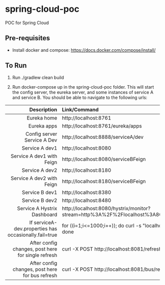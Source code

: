 # spring-cloud-poc
POC for Spring Cloud

## Pre-requisites
- Install docker and compose: https://docs.docker.com/compose/install/ 

## To Run
1.  Run ./gradlew clean build

2.  Run docker-compose up in the spring-cloud-poc folder.  This will start the config server, the eureka server,
    and some instances of service A and service B.  You should be able to navigate to the following urls:

| Description | Link/Command |
| ------: | :----------- |
| Eureka home | http://localhost:8761 |
| Eureka apps | http://localhost:8761/eureka/apps |
| Config server Service A Dev | http://localhost:8888/serviceA/dev |
| Service A dev1 | http://localhost:8080 |
| Service A dev1 with Feign | http://localhost:8080/serviceBFeign |
| Service A dev2 | http://localhost:8180 |
| Service A dev2 with Feign | http://localhost:8180/serviceBFeign |
| Service B dev1 | http://localhost:8380 |
| Service B dev2 | http://localhost:8480 |
| Service A Hystrix Dashboard | http://localhost:8080/hystrix/monitor?stream=http%3A%2F%2Flocalhost%3A8081%2Fhystrix.stream |
| If serviceA-dev.properties has occasionally.fail=true | for ((i=1;i<=1000;i++)); do   curl -s "localhost:8080" > /dev/null; done |
| After config changes, post here for single refresh | curl -X POST http://localhost:8081/refresh |
| After config changes, post here for bus refresh | curl -X POST http://localhost:8081/bus/refresh |